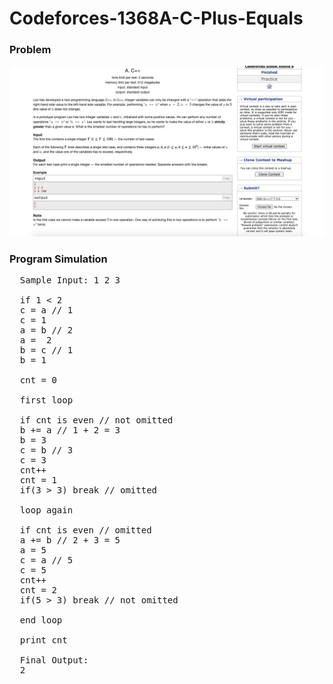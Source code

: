 # Codeforces-1368A-C-Plus-Equals
### Problem
![](capture.png)
### Program Simulation
<pre>
  Sample Input: 1 2 3

  if 1 < 2
  c = a // 1
  c = 1
  a = b // 2
  a =  2
  b = c // 1
  b = 1

  cnt = 0

  first loop 

  if cnt is even // not omitted
  b += a // 1 + 2 = 3
  b = 3
  c = b // 3
  c = 3
  cnt++
  cnt = 1
  if(3 > 3) break // omitted

  loop again

  if cnt is even // omitted
  a += b // 2 + 3 = 5
  a = 5
  c = a // 5
  c = 5
  cnt++ 
  cnt = 2
  if(5 > 3) break // not omitted

  end loop

  print cnt

  Final Output:
  2
</pre>
